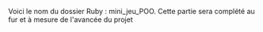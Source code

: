 Voici le nom du dossier Ruby : mini_jeu_POO. 
Cette partie sera complété au fur et à mesure de l'avancée du projet
